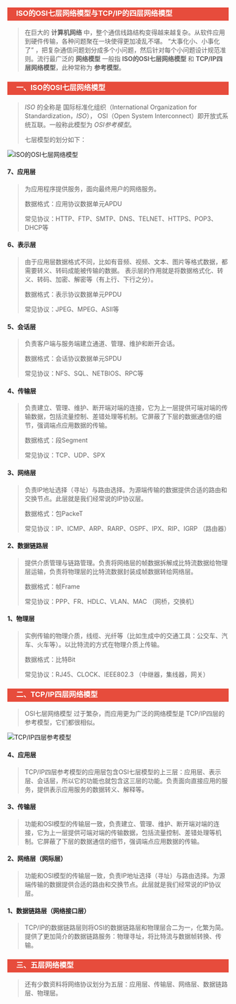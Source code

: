 <h3 style="padding-bottom:6px; padding-left:20px; color:#ffffff; background-color:#E74C3C;">ISO的OSI七层网络模型与TCP/IP的四层网络模型</h3>

> 在巨大的 **计算机网络** 中，整个通信线路结构变得越来越复杂。从软件应用到硬件传输，各种问题聚在一块使得更加凌乱不堪。 “大事化小、小事化了” ，把复杂通信问题划分成多个小问题，然后针对每个小问题设计规范准则。流行最广泛的 **网络模型** 一般指 **ISO的OSI七层网络模型** 和 **TCP/IP四层网络模型**，此种常称为 **参考模型**。



<h3 style="padding-bottom:6px; padding-left:20px; color:#ffffff; background-color:#E74C3C;">一、ISO的OSI七层网络模型</h3>

> *ISO* 的全称是 国际标准化组织（International Organization for Standardization，*ISO*）， OSI（Open System Interconnect）即开放式系统互联。一般称此模型为 *OSI参考模型*。
>
> 七层模型的划分如下：

![ISO的OSI七层网络模型]()

#### 7、应用层

> 为应用程序提供服务，面向最终用户的网络服务。
>
> 数据格式：应用协议数据单元APDU
>
> 常见协议：HTTP、FTP、SMTP、DNS、TELNET、HTTPS、POP3、DHCP等

#### 6、表示层

> 由于应用层数据格式不同，比如有音频、视频、文本、图片等格式数据，都需要转义、转码成能被传输的数据。  表示层的作用就是将数据格式化、转义、转码、加密、解密等（有上行、下行之分）。
>
> 数据格式：表示协议数据单元PPDU
>
> 常见协议：JPEG、MPEG、ASII等

#### 5、会话层

> 负责客户端与服务端建立通道、管理、维护和断开会话。
>
> 数据格式：会话协议数据单元SPDU
>
> 常见协议：NFS、SQL、NETBIOS、RPC等

#### 4、传输层

> 负责建立、管理、维护、断开端对端的连接，它为上一层提供可端对端的传输数据，包括流量控制、差错处理等机制。它屏蔽了下层的数据通信的细节，强调端点应用数据的传输。
>
> 数据格式：段Segment
>
> 常见协议：TCP、UDP、SPX

#### 3、网络层

> 负责IP地址选择（寻址）与路由选择。为源端传输的数据提供合适的路由和交换节点。此层就是我们经常说的IP协议层。
>
> 数据格式：包PackeT
>
> 常见协议：IP、ICMP、ARP、RARP、OSPF、IPX、RIP、IGRP         （路由器）

#### 2、数据链路层

> 提供介质管理与链路管理。负责将网络层的帧数据拆解成比特流数据给物理层运输，负责将物理层的比特流数据封装成帧数据转给网络层。
>
> 数据格式：帧Frame
>
> 常见协议：PPP、FR、HDLC、VLAN、MAC                   （网桥，交换机）

#### 1、物理层

> 实例传输的物理介质，线缆、光纤等（比如生成中的交通工具：公交车、汽车、火车等）。以比特流的方式在物理介质上传输。
>
> 数据格式：比特Bit
>
> 常见协议：RJ45、CLOCK、IEEE802.3    （中继器，集线器，网关）



<h3 style="padding-bottom:6px; padding-left:20px; color:#ffffff; background-color:#E74C3C;">二、TCP/IP四层网络模型</h3>

> OSI七层网络模型 过于繁杂，而应用更为广泛的网络模型是 TCP/IP四层的参考模型，它们都很相似。

![ TCP/IP四层参考模型]()

#### 4、应用层

>  TCP/IP四层参考模型的应用层包含OSI七层模型的上三层：应用层、表示层、会话层，所以它的功能也就包含这三层的功能。负责面向直接应用的服务，提供表示应用服务的数据转义、解释等。

#### 3、传输层

> 功能和OSI模型的传输层一致，负责建立、管理、维护、断开端对端的连接，它为上一层提供可端对端的传输数据，包括流量控制、差错处理等机制。它屏蔽了下层的数据通信的细节，强调端点应用数据的传输。

#### 2、网络层（网际层）

> 功能和OSI模型的传输层一致，负责IP地址选择（寻址）与路由选择。为源端传输的数据提供合适的路由和交换节点。此层就是我们经常说的IP协议层。

#### 1、数据链路层（网络接口层）

> TCP/IP的数据链路层则将OSI的数据链路层和物理层合二为一，化繁为简。提供了更加简介的数据链路服务：物理寻址，将比特流与数据帧转换、传输。
>
>



<h3 style="padding-bottom:6px; padding-left:20px; color:#ffffff; background-color:#E74C3C;">三、五层网络模型</h3>

>  还有少数资料将网络协议划分为五层：应用层、传输层、网络层、数据链路层、物理层。